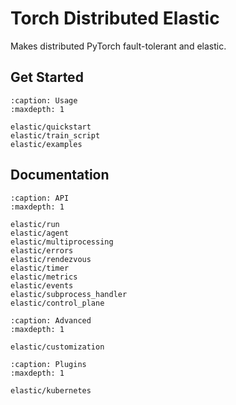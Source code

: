 # Torch Distributed Elastic

Makes distributed PyTorch fault-tolerant and elastic.

## Get Started

```{toctree}
:caption: Usage
:maxdepth: 1

elastic/quickstart
elastic/train_script
elastic/examples
```

## Documentation

```{toctree}
:caption: API
:maxdepth: 1

elastic/run
elastic/agent
elastic/multiprocessing
elastic/errors
elastic/rendezvous
elastic/timer
elastic/metrics
elastic/events
elastic/subprocess_handler
elastic/control_plane
```

```{toctree}
:caption: Advanced
:maxdepth: 1

elastic/customization
```

```{toctree}
:caption: Plugins
:maxdepth: 1

elastic/kubernetes
```

